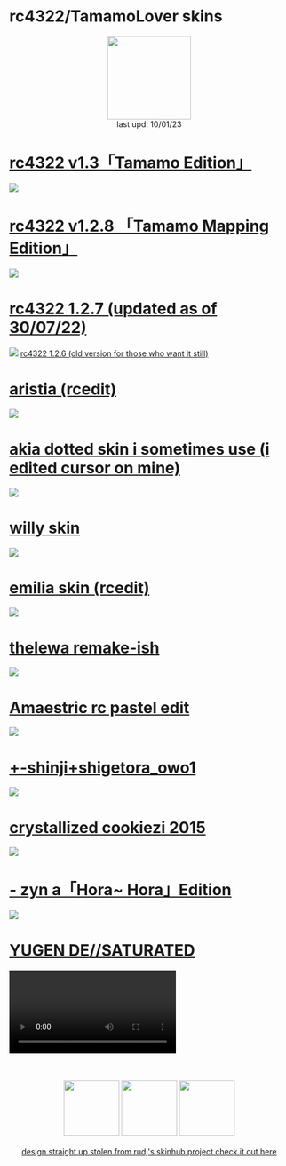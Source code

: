# rc4322/TamamoLover skins
<p align="center">
<a href="https://osu.ppy.sh/users/7772622">
  <img src="https://a.ppy.sh/7772622"  
       width="150"
       height="150"></a>
<br>
  last upd: 10/01/23
</p>

# [rc4322 v1.3「Tamamo Edition」](https://rc4322.s-ul.eu/DIvs7GKu)
![](https://b.catgirlsare.sexy/6LJdfUvQIWjT.jpg)

# [rc4322 v1.2.8 「Tamamo Mapping Edition」](https://rc4322.s-ul.eu/bUoyZpbl)
![](https://osu.ppy.sh/ss/18201912/112d)

# [rc4322 1.2.7 (updated as of 30/07/22)](https://rc4322.s-ul.eu/g02QkXmW)
![](https://b.catgirlsare.sexy/xLvO04nZgQG7.jpg)
[rc4322 1.2.6 (old version for those who want it still)](https://rc4322.s-ul.eu/PbB7Tz6c)

# [aristia (rcedit)](https://rc4322.s-ul.eu/D0yzlV4O)
![](https://osu.ppy.sh/ss/16283882/2144)

# [akia dotted skin i sometimes use (i edited cursor on mine)](https://b.catgirlsare.sexy/t_momdVX.osk)
![](https://osu.ppy.sh/ss/14820334/8779)

# [willy skin](https://puu.sh/H3y9f/43fcb5dd24.osk)
![](https://osu.ppy.sh/ss/16293304/c67f)

# [emilia skin (rcedit)](https://rc4322.s-ul.eu/0tkUMWhX)
![](https://osu.ppy.sh/ss/16283901/de60)

# [thelewa remake-ish](https://rc4322.s-ul.eu/ALAFlzTD)
![](https://b.catgirlsare.sexy/FI4bt-8_.jpg)

# [Amaestric rc pastel edit](https://rc4322.s-ul.eu/54HN61gT)
![](https://osu.ppy.sh/ss/16283917/8135)

# [+-shinji+shigetora_owo1](https://rc4322.s-ul.eu/MoERUNh3)
![](https://osu.ppy.sh/ss/16793680/8b6e)

# [crystallized cookiezi 2015](https://drive.google.com/file/d/1-SfZV4N0roQLxlwdEeIifeEKb3IxcaYS/view?usp=sharing)
![](https://osu.ppy.sh/ss/17922637/e6bd)

# [- zyn a「Hora~ Hora」Edition](https://rc4322.s-ul.eu/pPJdyJ3K)
![](https://osu.ppy.sh/ss/18103738/09a4)

# [YUGEN DE//SATURATED](https://rc4322.s-ul.eu/8IhaYVC8)
![](https://user-images.githubusercontent.com/41777800/211708007-f0137e13-383e-402b-8cb6-0d5e340bb931.mp4)

<p align="center">
  <br></br>
  <a href="https://www.twitch.tv/rc4322">
  <img src="https://i.imgur.com/HM030lk.png" 
       width="100" 
       height="100"></a>
  <a href="https://www.youtube.com/@tekunotri">
  <img src="https://i.imgur.com/YWbDUUy.png"  
       width="100" 
       height="100"></a>



  <a href="https://twitter.com/ignTechno">
  <img src="https://i.imgur.com/PUQ5uWf.png" 
       width="100" 
       height="100"></a>
  <br></br>
    <a href="https://github.com/rudj-skinhub/woal/blob/tyfh/README.md">design straight up stolen from rudj's skinhub project check it out here</a>
 </p>
